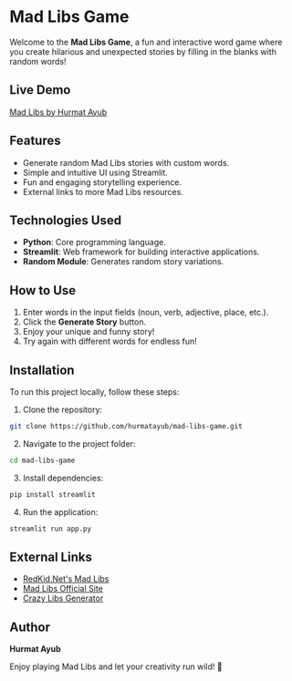 # Mad Libs Game

Welcome to the **Mad Libs Game**, a fun and interactive word game where you create hilarious and unexpected stories by filling in the blanks with random words!

## Live Demo
[Mad Libs by Hurmat Ayub](https://mad-libs-by-hurmat-ayub.streamlit.app/)

## Features
- Generate random Mad Libs stories with custom words.
- Simple and intuitive UI using Streamlit.
- Fun and engaging storytelling experience.
- External links to more Mad Libs resources.

## Technologies Used
- **Python**: Core programming language.
- **Streamlit**: Web framework for building interactive applications.
- **Random Module**: Generates random story variations.

## How to Use
1. Enter words in the input fields (noun, verb, adjective, place, etc.).
2. Click the **Generate Story** button.
3. Enjoy your unique and funny story!
4. Try again with different words for endless fun!

## Installation
To run this project locally, follow these steps:

1. Clone the repository:
```bash
git clone https://github.com/hurmatayub/mad-libs-game.git
```

2. Navigate to the project folder:
```bash
cd mad-libs-game
```

3. Install dependencies:
```bash
pip install streamlit
```

4. Run the application:
```bash
streamlit run app.py
```

## External Links
- [RedKid.Net's Mad Libs](http://www.redkid.net/madlibs/)
- [Mad Libs Official Site](https://madlibs.com/)
- [Crazy Libs Generator](https://www.crazylibs.com/)

## Author
**Hurmat Ayub**

Enjoy playing Mad Libs and let your creativity run wild! 🎉

